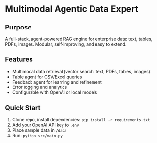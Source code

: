 # Multimodal Agentic Data Expert

## Purpose
A full-stack, agent-powered RAG engine for enterprise data: text, tables, PDFs, images. Modular, self-improving, and easy to extend.

## Features
- Multimodal data retrieval (vector search: text, PDFs, tables, images)
- Table agent for CSV/Excel queries
- Feedback agent for learning and refinement
- Error logging and analytics
- Configurable with OpenAI or local models

## Quick Start
1. Clone repo, install dependencies: `pip install -r requirements.txt`
2. Add your OpenAI API key to `.env`
3. Place sample data in `/data`
4. Run: `python src/main.py`
